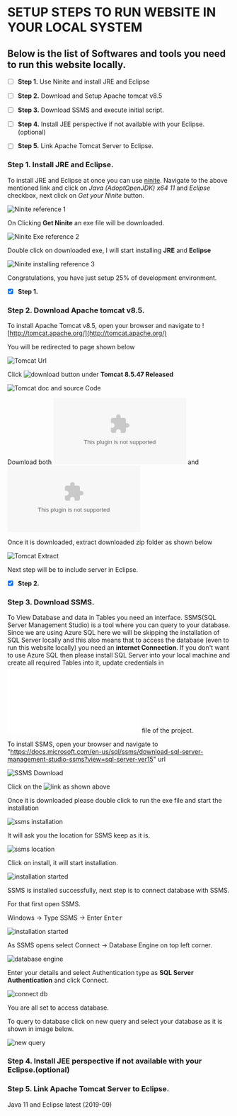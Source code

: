# SETUP STEPS TO RUN WEBSITE IN YOUR LOCAL SYSTEM

  ## Below is the list of Softwares and tools you need to run this website locally.

   * [ ] **Step 1.** Use Ninite and install JRE and Eclipse

   * [ ] **Step 2.** Download and Setup Apache tomcat v8.5
  
   * [ ] **Step 3.** Download SSMS and execute initial script.
  
   * [ ] **Step 4.** Install JEE perspective if not available with your Eclipse.(optional)
   
   * [ ] **Step 5.** Link Apache Tomcat Server to Eclipse.
  
  
  
  ### **Step 1.** Install JRE and Eclipse.
  
   To install JRE and Eclipse at once you can use [ninite](https://ninite.com/).
   Navigate to the above mentioned link and click on _Java (AdoptOpenJDK) x64 11_ and _Eclipse_ checkbox, next click on _Get your Ninite_     button.
  
   ![Ninite reference 1](documentImages/ninite1.png)
   
   On Clicking  **Get Ninite** an exe file will be downloaded.
   
   ![Ninite Exe reference 2](documentImages/screenshot001.png)
   
   Double click on downloaded exe, I will start installing **JRE** and **Eclipse**
   
   ![Ninite installing reference 3](documentImages/screenshot002.png)
  
   Congratulations, you have just setup 25% of development environment.
  
   * [x] **Step 1.**

### **Step 2.** Download Apache tomcat v8.5.

  To install Apache Tomcat v8.5, open your browser and navigate to ![http://tomcat.apache.org/](http://tomcat.apache.org/)
  
  You will be redirected to page shown below
  
  ![Tomcat Url](documentImages/tomcatDownload.png)
  
  Click ![download](https://tomcat.apache.org/download-80.cgi) button under **Tomcat 8.5.47 Released**
  
  ![Tomcat doc and source Code](documentImages/downloaddocAndzip.png)
  
  Download both ![Binary Distribution](http://apachemirror.wuchna.com/tomcat/tomcat-8/v8.5.47/bin/apache-tomcat-8.5.47-windows-x64.zip) and ![Source Code Distribution](http://apachemirror.wuchna.com/tomcat/tomcat-8/v8.5.47/bin/embed/apache-tomcat-8.5.47-embed.zip)
  
  Once it is downloaded, extract downloaded zip folder as shown below
  
  ![Tomcat Extract](documentImages/extractTomcat.png)
  
  Next step will be to include server in Eclipse.
  
  * [x] **Step 2.**
  
### **Step 3.** Download SSMS.

  To View Database and data in Tables you need an interface. SSMS(SQL Server Management Studio) is a tool where you can query to your database. Since we are using Azure SQL here we will be skipping the installation of SQL Server locally and this also means that to access the database (even to run this website locally) you need an **internet Connection**. If you don't want to use Azure SQL then please install SQL Server into your local machine and create all required Tables into it, update credentials in ![DatabaseCredentials.java](OHGH/project/src/com/ohdgh/db/DatabaseCredentials.java) file of the project.
  
  To install SSMS, open your browser and navigate to "https://docs.microsoft.com/en-us/sql/ssms/download-sql-server-management-studio-ssms?view=sql-server-ver15" url
  
  ![SSMS Download](documentImages/ssmsDownload.png)
  
  Click on the ![link](https://aka.ms/ssmsfullsetup) as shown above
  
  Once it is downloaded please double click to run the exe file and start the installation
  
  ![ssms installation](documentImages/runDownloadedExe.png)
  
  It will ask you the location for SSMS keep as it is.
  
  ![ssms location](documentImages/installssms.png)
  
  Click on install, it will start installation.
  
  ![installation started](documentImages/installedssms.png)
  
  SSMS is installed successfully, next step is to connect database with SSMS.
  
  For that first open SSMS.
  
  Windows -> Type SSMS -> Enter <kbd>Enter</kbd>
  
  ![installation started](documentImages/openssms001.png)
  
  As SSMS opens select Connect -> Database Engine on top left corner.
  
  ![database engine](documentImages/connectdb001.png)
  
  Enter your details and select Authentication type as **SQL Server Authentication** and click Connect.
  
  ![connect db](documentImages/connectDB.png)
  
  You are all set to access database.
  
  To query to database click on new query and select your database as it is shown in image below.
  
  ![new query](documentImages/newQuery.png)
  
### **Step 4.** Install JEE perspective if not available with your Eclipse.(optional)

### **Step 5.** Link Apache Tomcat Server to Eclipse.
  
Java 11 and Eclipse latest (2019-09)
